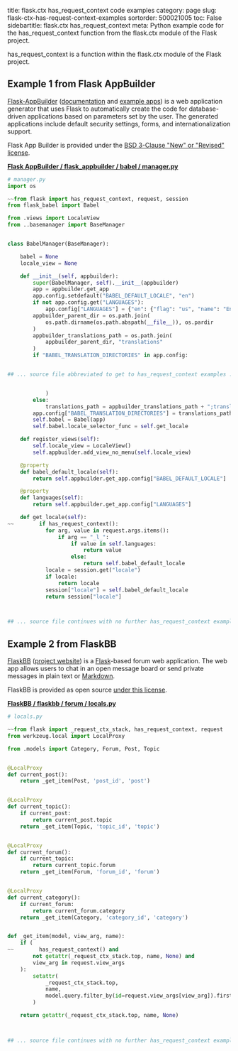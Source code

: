title: flask.ctx has_request_context code examples
category: page
slug: flask-ctx-has-request-context-examples
sortorder: 500021005
toc: False
sidebartitle: flask.ctx has_request_context
meta: Python example code for the has_request_context function from the flask.ctx module of the Flask project.


has_request_context is a function within the flask.ctx module of the Flask project.


## Example 1 from Flask AppBuilder
[Flask-AppBuilder](https://github.com/dpgaspar/Flask-AppBuilder)
([documentation](https://flask-appbuilder.readthedocs.io/en/latest/)
and
[example apps](https://github.com/dpgaspar/Flask-AppBuilder/tree/master/examples))
is a web application generator that uses Flask to automatically create
the code for database-driven applications based on parameters set
by the user. The generated applications include default security settings,
forms, and internationalization support.

Flask App Builder is provided under the
[BSD 3-Clause "New" or "Revised" license](https://github.com/dpgaspar/Flask-AppBuilder/blob/master/LICENSE).

[**Flask AppBuilder / flask_appbuilder / babel / manager.py**](https://github.com/dpgaspar/Flask-AppBuilder/blob/master/flask_appbuilder/babel/manager.py)

```python
# manager.py
import os

~~from flask import has_request_context, request, session
from flask_babel import Babel

from .views import LocaleView
from ..basemanager import BaseManager


class BabelManager(BaseManager):

    babel = None
    locale_view = None

    def __init__(self, appbuilder):
        super(BabelManager, self).__init__(appbuilder)
        app = appbuilder.get_app
        app.config.setdefault("BABEL_DEFAULT_LOCALE", "en")
        if not app.config.get("LANGUAGES"):
            app.config["LANGUAGES"] = {"en": {"flag": "us", "name": "English"}}
        appbuilder_parent_dir = os.path.join(
            os.path.dirname(os.path.abspath(__file__)), os.pardir
        )
        appbuilder_translations_path = os.path.join(
            appbuilder_parent_dir, "translations"
        )
        if "BABEL_TRANSLATION_DIRECTORIES" in app.config:


## ... source file abbreviated to get to has_request_context examples ...


            )
        else:
            translations_path = appbuilder_translations_path + ";translations"
        app.config["BABEL_TRANSLATION_DIRECTORIES"] = translations_path
        self.babel = Babel(app)
        self.babel.locale_selector_func = self.get_locale

    def register_views(self):
        self.locale_view = LocaleView()
        self.appbuilder.add_view_no_menu(self.locale_view)

    @property
    def babel_default_locale(self):
        return self.appbuilder.get_app.config["BABEL_DEFAULT_LOCALE"]

    @property
    def languages(self):
        return self.appbuilder.get_app.config["LANGUAGES"]

    def get_locale(self):
~~        if has_request_context():
            for arg, value in request.args.items():
                if arg == "_l_":
                    if value in self.languages:
                        return value
                    else:
                        return self.babel_default_locale
            locale = session.get("locale")
            if locale:
                return locale
            session["locale"] = self.babel_default_locale
            return session["locale"]



## ... source file continues with no further has_request_context examples...

```


## Example 2 from FlaskBB
[FlaskBB](https://github.com/flaskbb/flaskbb)
([project website](https://flaskbb.org/)) is a [Flask](/flask.html)-based
forum web application. The web app allows users to chat in an open
message board or send private messages in plain text or
[Markdown](/markdown.html).

FlaskBB is provided as open source
[under this license](https://github.com/flaskbb/flaskbb/blob/master/LICENSE).

[**FlaskBB / flaskbb / forum / locals.py**](https://github.com/flaskbb/flaskbb/blob/master/flaskbb/forum/locals.py)

```python
# locals.py

~~from flask import _request_ctx_stack, has_request_context, request
from werkzeug.local import LocalProxy

from .models import Category, Forum, Post, Topic


@LocalProxy
def current_post():
    return _get_item(Post, 'post_id', 'post')


@LocalProxy
def current_topic():
    if current_post:
        return current_post.topic
    return _get_item(Topic, 'topic_id', 'topic')


@LocalProxy
def current_forum():
    if current_topic:
        return current_topic.forum
    return _get_item(Forum, 'forum_id', 'forum')


@LocalProxy
def current_category():
    if current_forum:
        return current_forum.category
    return _get_item(Category, 'category_id', 'category')


def _get_item(model, view_arg, name):
    if (
~~        has_request_context() and
        not getattr(_request_ctx_stack.top, name, None) and
        view_arg in request.view_args
    ):
        setattr(
            _request_ctx_stack.top,
            name,
            model.query.filter_by(id=request.view_args[view_arg]).first()
        )

    return getattr(_request_ctx_stack.top, name, None)



## ... source file continues with no further has_request_context examples...

```

